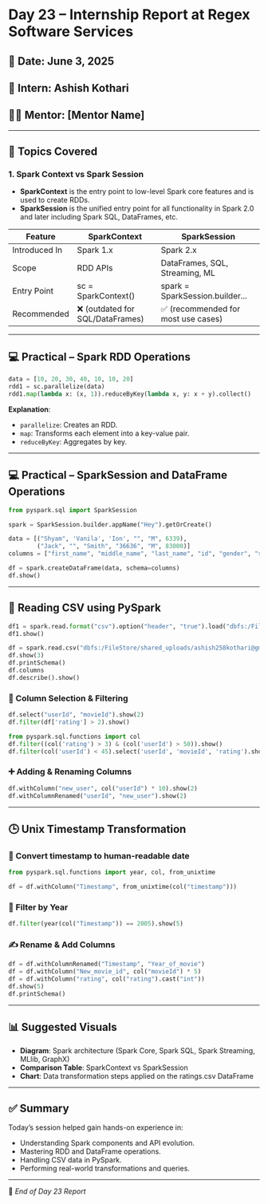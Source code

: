 
# Day 23 – Internship Report at Regex Software Services

## 📅 Date: June 3, 2025  
## 🧑 Intern: Ashish Kothari  
## 🧑‍💻 Mentor: [Mentor Name]  

---

## 🧠 Topics Covered

### 1. Spark Context vs Spark Session
- **SparkContext** is the entry point to low-level Spark core features and is used to create RDDs.
- **SparkSession** is the unified entry point for all functionality in Spark 2.0 and later including Spark SQL, DataFrames, etc.

| Feature          | SparkContext                          | SparkSession                             |
|------------------|----------------------------------------|------------------------------------------|
| Introduced In    | Spark 1.x                              | Spark 2.x                                |
| Scope            | RDD APIs                               | DataFrames, SQL, Streaming, ML           |
| Entry Point      | sc = SparkContext()                    | spark = SparkSession.builder...          |
| Recommended      | ❌ (outdated for SQL/DataFrames)       | ✅ (recommended for most use cases)       |

---

## 💻 Practical – Spark RDD Operations

```python
data = [10, 20, 30, 40, 10, 10, 20]
rdd1 = sc.parallelize(data)
rdd1.map(lambda x: (x, 1)).reduceByKey(lambda x, y: x + y).collect()
```

**Explanation**:
- `parallelize`: Creates an RDD.
- `map`: Transforms each element into a key-value pair.
- `reduceByKey`: Aggregates by key.

---

## 💻 Practical – SparkSession and DataFrame Operations

```python
from pyspark.sql import SparkSession

spark = SparkSession.builder.appName("Hey").getOrCreate()

data = [("Shyam", 'Vanila', 'Ion', "", "M", 6339),
        ("Jack", "", "Smith", "36636", "M", 83000)]
columns = ["first_name", "middle_name", "last_name", "id", "gender", "salary"]

df = spark.createDataFrame(data, schema=columns)
df.show()
```

---

## 📁 Reading CSV using PySpark

```python
df1 = spark.read.format("csv").option("header", "true").load("dbfs:/FileStore/shared_uploads/ashish258kothari@gmail.com/ratings.csv")
df1.show()

df = spark.read.csv("dbfs:/FileStore/shared_uploads/ashish258kothari@gmail.com/ratings.csv", header=True, inferSchema=True)
df.show(3)
df.printSchema()
df.columns
df.describe().show()
```

### 📌 Column Selection & Filtering

```python
df.select("userId", "movieId").show(2)
df.filter(df['rating'] > 2).show()

from pyspark.sql.functions import col
df.filter((col('rating') > 3) & (col('userId') > 50)).show()
df.filter(col('userId') < 45).select('userId', 'movieId', 'rating').show()
```

### ➕ Adding & Renaming Columns

```python
df.withColumn("new_user", col("userId") * 10).show(2)
df.withColumnRenamed("userId", "new_user").show(2)
```

---

## 🕒 Unix Timestamp Transformation

### 🔁 Convert timestamp to human-readable date

```python
from pyspark.sql.functions import year, col, from_unixtime

df = df.withColumn("Timestamp", from_unixtime(col("timestamp")))
```

### 📆 Filter by Year

```python
df.filter(year(col("Timestamp")) == 2005).show(5)
```

### ✍ Rename & Add Columns

```python
df = df.withColumnRenamed("Timestamp", "Year_of_movie")
df = df.withColumn("New_movie_id", col("movieId") * 5)
df = df.withColumn("rating", col("rating").cast("int"))
df.show(5)
df.printSchema()
```

---

## 📊 Suggested Visuals

- **Diagram**: Spark architecture (Spark Core, Spark SQL, Spark Streaming, MLlib, GraphX)
- **Comparison Table**: SparkContext vs SparkSession
- **Chart**: Data transformation steps applied on the ratings.csv DataFrame

---

## ✅ Summary

Today’s session helped gain hands-on experience in:
- Understanding Spark components and API evolution.
- Mastering RDD and DataFrame operations.
- Handling CSV data in PySpark.
- Performing real-world transformations and queries.

---

📌 *End of Day 23 Report*
